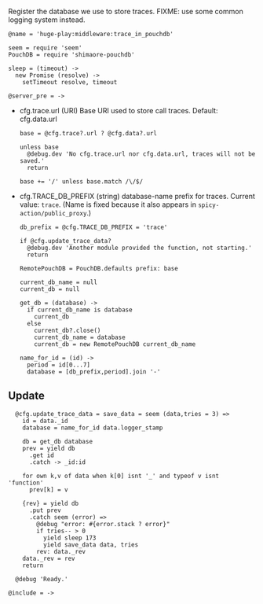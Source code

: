 Register the database we use to store traces.
FIXME: use some common logging system instead.

    @name = 'huge-play:middleware:trace_in_pouchdb'

    seem = require 'seem'
    PouchDB = require 'shimaore-pouchdb'

    sleep = (timeout) ->
      new Promise (resolve) ->
        setTimeout resolve, timeout

    @server_pre = ->

* cfg.trace.url (URI) Base URI used to store call traces. Default: cfg.data.url

      base = @cfg.trace?.url ? @cfg.data?.url

      unless base
        @debug.dev 'No cfg.trace.url nor cfg.data.url, traces will not be saved.'
        return

      base += '/' unless base.match /\/$/

* cfg.TRACE_DB_PREFIX (string) database-name prefix for traces. Current value: `trace`.
(Name is fixed because it also appears in `spicy-action/public_proxy`.)

      db_prefix = @cfg.TRACE_DB_PREFIX = 'trace'

      if @cfg.update_trace_data?
        @debug.dev 'Another module provided the function, not starting.'
        return

      RemotePouchDB = PouchDB.defaults prefix: base

      current_db_name = null
      current_db = null

      get_db = (database) ->
        if current_db_name is database
          current_db
        else
          current_db?.close()
          current_db_name = database
          current_db = new RemotePouchDB current_db_name

      name_for_id = (id) ->
        period = id[0...7]
        database = [db_prefix,period].join '-'

Update
------

      @cfg.update_trace_data = save_data = seem (data,tries = 3) =>
        id = data._id
        database = name_for_id data.logger_stamp

        db = get_db database
        prev = yield db
          .get id
          .catch -> _id:id

        for own k,v of data when k[0] isnt '_' and typeof v isnt 'function'
          prev[k] = v

        {rev} = yield db
          .put prev
          .catch seem (error) =>
            @debug "error: #{error.stack ? error}"
            if tries-- > 0
              yield sleep 173
              yield save_data data, tries
            rev: data._rev
        data._rev = rev
        return

      @debug 'Ready.'

    @include = ->
